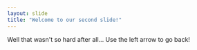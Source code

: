 ```yaml
---
layout: slide
title: "Welcome to our second slide!"
---
```

Well that wasn't so hard after all...
Use the left arrow to go back!
